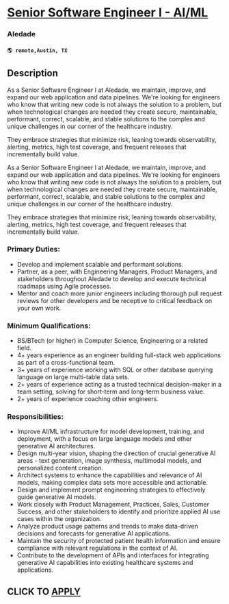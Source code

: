 # [Senior Software Engineer I - AI/ML](https://www.remotewlb.com/apply/senior-software-engineer-i-ai-ml)  
### Aledade  
#### `🌎 remote,Austin, TX`  

## Description

As a Senior Software Engineer I at Aledade, we maintain, improve, and expand our web application and data pipelines. We're looking for engineers who know that writing new code is not always the solution to a problem, but when technological changes are needed they create secure, maintainable, performant, correct, scalable, and stable solutions to the complex and unique challenges in our corner of the healthcare industry.

They embrace strategies that minimize risk, leaning towards observability, alerting, metrics, high test coverage, and frequent releases that incrementally build value.

  

As a Senior Software Engineer I at Aledade, we maintain, improve, and expand our web application and data pipelines. We're looking for engineers who know that writing new code is not always the solution to a problem, but when technological changes are needed they create secure, maintainable, performant, correct, scalable, and stable solutions to the complex and unique challenges in our corner of the healthcare industry.

They embrace strategies that minimize risk, leaning towards observability, alerting, metrics, high test coverage, and frequent releases that incrementally build value.

  

### Primary Duties:

* Develop and implement scalable and performant solutions.
* Partner, as a peer, with Engineering Managers, Product Managers, and stakeholders throughout Aledade to develop and execute technical roadmaps using Agile processes.
* Mentor and coach more junior engineers including thorough pull request reviews for other developers and be receptive to critical feedback on your own work.

  

### Minimum Qualifications:

* BS/BTech (or higher) in Computer Science, Engineering or a related field.
* 4+ years experience as an engineer building full-stack web applications as part of a cross-functional team.
* 3+ years of experience working with SQL or other database querying language on large multi-table data sets.
* 2+ years of experience acting as a trusted technical decision-maker in a team setting, solving for short-term and long-term business value.
* 2+ years of experience coaching other engineers.

  

### Responsibilities:

* Improve AI/ML infrastructure for model development, training, and deployment, with a focus on large language models and other generative AI architectures.
* Design multi-year vision, shaping the direction of crucial generative AI areas - text generation, image synthesis, multimodal models, and personalized content creation.
* Architect systems to enhance the capabilities and relevance of AI models, making complex data sets more accessible and actionable.
* Design and implement prompt engineering strategies to effectively guide generative AI models.
* Work closely with Product Management, Practices, Sales, Customer Success, and other stakeholders to identify and prioritize applied AI use cases within the organization.
* Analyze product usage patterns and trends to make data-driven decisions and forecasts for generative AI applications.
* Maintain the security of protected patient health information and ensure compliance with relevant regulations in the context of AI.
* Contribute to the development of APIs and interfaces for integrating generative AI capabilities into existing healthcare systems and applications.

  

  
## CLICK TO [APPLY](https://www.remotewlb.com/apply/senior-software-engineer-i-ai-ml)

